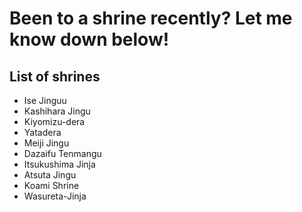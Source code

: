 # Been to a shrine recently? Let me know down below!

## List of shrines
- Ise Jinguu
- Kashihara Jingu
- Kiyomizu-dera
- Yatadera
- Meiji Jingu
- Dazaifu Tenmangu
- Itsukushima Jinja
- Atsuta Jingu
- Koami Shrine
- Wasureta-Jinja
